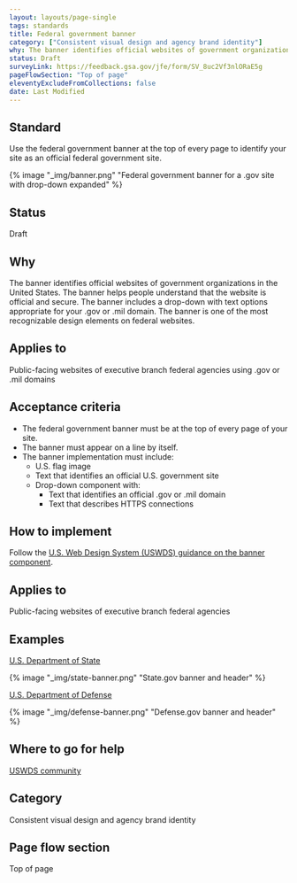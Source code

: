 ```yaml
---
layout: layouts/page-single
tags: standards
title: Federal government banner
category: ["Consistent visual design and agency brand identity"]
why: The banner identifies official websites of government organizations in the United States.
status: Draft
surveyLink: https://feedback.gsa.gov/jfe/form/SV_8uc2Vf3nlORaE5g
pageFlowSection: "Top of page"
eleventyExcludeFromCollections: false
date: Last Modified
---
```


## Standard

Use the federal government banner at the top of every page to identify your site as an official federal government site.

{% image "_img/banner.png" "Federal government banner for a .gov site with drop-down expanded" %}

## Status

Draft

## Why

The banner identifies official websites of government organizations in the United States. The banner helps people understand that the website is official and secure. The banner includes a drop-down with text options appropriate for your .gov or .mil domain. The banner is one of the most recognizable design elements on federal websites.

## Applies to

Public-facing websites of executive branch federal agencies using .gov or .mil domains

## Acceptance criteria

- The federal government banner must be at the top of every page of your site.
- The banner must appear on a line by itself.
- The banner implementation must include:
    - U.S. flag image
    - Text that identifies an official U.S. government site
    - Drop-down component with:
      - Text that identifies an official .gov or .mil domain
      - Text that describes HTTPS connections


## How to implement

Follow the [U.S. Web Design System (USWDS) guidance on the banner component](https://designsystem.digital.gov/components/banner/).

## Applies to

Public-facing websites of executive branch federal agencies


## Examples

[U.S. Department of State](https://www.state.gov/)

{% image "_img/state-banner.png" "State.gov banner and header" %}

[U.S. Department of Defense](https://www.defense.gov/)

{% image "_img/defense-banner.png" "Defense.gov banner and header" %}

## Where to go for help

[USWDS community](https://designsystem.digital.gov/about/community/)

## Category

Consistent visual design and agency brand identity

## Page flow section

Top of page

